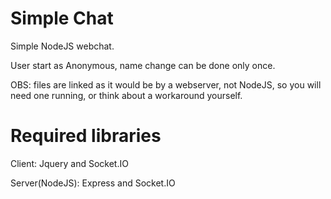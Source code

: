 # Simple Chat
Simple NodeJS webchat.

User start as Anonymous, name change can be done only once.

OBS: files are linked as it would be by a webserver, not NodeJS, so you will need one running, or think about a workaround yourself.

# Required libraries
Client: Jquery and Socket.IO

Server(NodeJS): Express and Socket.IO
